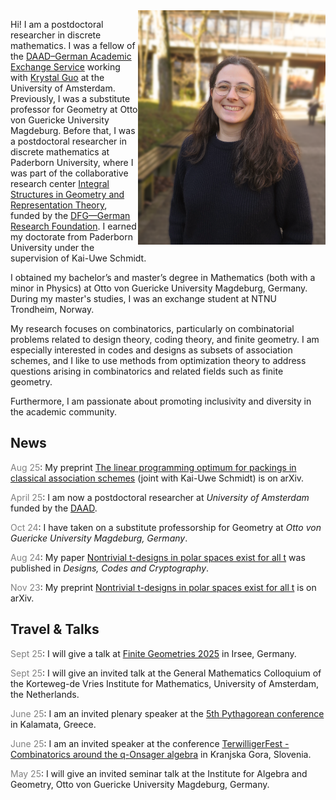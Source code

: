 <img align="right" src="/images/profile.png" class="profile-picture" width="300"/>

Hi! I am a postdoctoral researcher in discrete mathematics. I was a fellow of the [DAAD–German Academic Exchange Service](https://www.daad.de/en/) working with [Krystal Guo](https://krystalguo.com) at the University of Amsterdam. Previously, I was a substitute professor for Geometry at Otto von Guericke University Magdeburg. Before that, I was a postdoctoral researcher in discrete mathematics at Paderborn University, where I was part of the collaborative research center [Integral Structures in Geometry and Representation Theory](https://trr358.math.uni-bielefeld.de/Pages/aboutUs), funded by the [DFG—German Research Foundation](https://www.dfg.de/en/index.jsp).
I earned my doctorate from Paderborn University under the supervision of Kai-Uwe Schmidt.

I obtained my bachelor’s and master’s degree in Mathematics (both with a minor in Physics) at Otto von Guericke University Magdeburg, Germany. During my master's studies, I was an exchange student at NTNU Trondheim, Norway.

My research focuses on combinatorics, particularly on combinatorial problems related to design theory, coding theory, and finite geometry. I am especially interested in codes and designs as subsets of association schemes, and I like to use methods from optimization theory to address questions arising in combinatorics and related fields such as finite geometry.

Furthermore, I am passionate about promoting inclusivity and diversity in the academic community.

## News

<span style="color:gray">Aug 25</span>: My preprint [The linear programming optimum for packings in classical association schemes](https://arxiv.org/abs/2508.12806)  (joint with Kai-Uwe Schmidt) is on arXiv.

<span style="color:gray">April 25</span>: I am now a postdoctoral researcher at *University of Amsterdam* funded by the [DAAD](https://www.daad.de/en/).

<span style="color:gray">Oct 24</span>: I have taken on a substitute professorship for Geometry at *Otto von Guericke University Magdeburg, Germany*.

<span style="color:gray">Aug 24</span>: My paper [Nontrivial t-designs in polar spaces exist for all t](https://doi.org/10.1007/s10623-024-01471-1) was published in *Designs, Codes and Cryptography*.

<span style="color:gray">Nov 23</span>: My preprint [Nontrivial t-designs in polar spaces exist for all t](https://arxiv.org/abs/2311.08288) is on arXiv.


## Travel & Talks

<span style="color:gray">Sept 25</span>: I will give a talk at [Finite Geometries 2025](https://mlavrauw.github.io/Irsee7/irsee7.html) in Irsee, Germany.

<span style="color:gray">Sept 25</span>: I will give an invited talk at the General Mathematics Colloquium of the Korteweg-de Vries Institute for Mathematics, University of Amsterdam, the Netherlands.

<span style="color:gray">June 25</span>: I am an invited plenary speaker at the [5th Pythagorean conference](https://cargo.wlu.ca/5thPythagorean/web.html) in Kalamata, Greece.

<span style="color:gray">June 25</span>: I am an invited speaker at the conference [TerwilligerFest - Combinatorics around the q-Onsager algebra](https://conferences.famnit.upr.si/event/32/overview) in Kranjska Gora, Slovenia.

<span style="color:gray">May 25</span>: I will give an invited seminar talk at the Institute for Algebra and Geometry, Otto von Guericke University Magdeburg, Germany.

